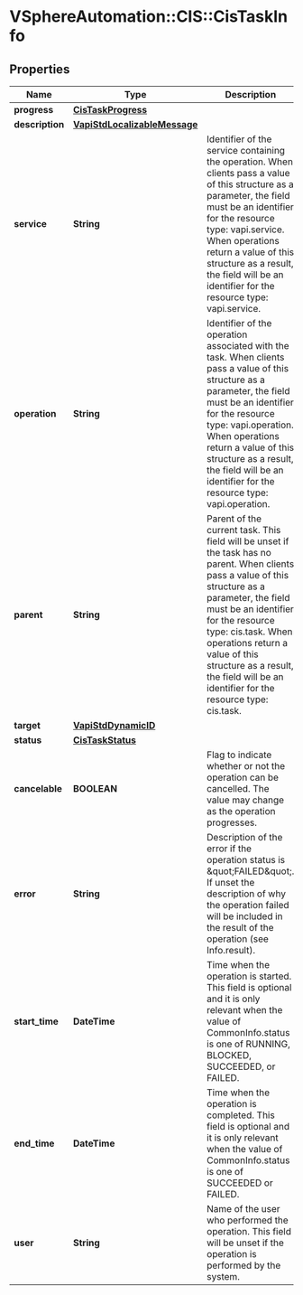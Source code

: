 # VSphereAutomation::CIS::CisTaskInfo

## Properties
Name | Type | Description | Notes
------------ | ------------- | ------------- | -------------
**progress** | [**CisTaskProgress**](CisTaskProgress.md) |  | [optional] 
**description** | [**VapiStdLocalizableMessage**](VapiStdLocalizableMessage.md) |  | 
**service** | **String** | Identifier of the service containing the operation. When clients pass a value of this structure as a parameter, the field must be an identifier for the resource type: vapi.service. When operations return a value of this structure as a result, the field will be an identifier for the resource type: vapi.service. | 
**operation** | **String** | Identifier of the operation associated with the task. When clients pass a value of this structure as a parameter, the field must be an identifier for the resource type: vapi.operation. When operations return a value of this structure as a result, the field will be an identifier for the resource type: vapi.operation. | 
**parent** | **String** | Parent of the current task. This field will be unset if the task has no parent. When clients pass a value of this structure as a parameter, the field must be an identifier for the resource type: cis.task. When operations return a value of this structure as a result, the field will be an identifier for the resource type: cis.task. | [optional] 
**target** | [**VapiStdDynamicID**](VapiStdDynamicID.md) |  | [optional] 
**status** | [**CisTaskStatus**](CisTaskStatus.md) |  | 
**cancelable** | **BOOLEAN** | Flag to indicate whether or not the operation can be cancelled. The value may change as the operation progresses. | 
**error** | **String** | Description of the error if the operation status is \&quot;FAILED\&quot;. If unset the description of why the operation failed will be included in the result of the operation (see Info.result). | [optional] 
**start_time** | **DateTime** | Time when the operation is started. This field is optional and it is only relevant when the value of CommonInfo.status is one of RUNNING, BLOCKED, SUCCEEDED, or FAILED. | [optional] 
**end_time** | **DateTime** | Time when the operation is completed. This field is optional and it is only relevant when the value of CommonInfo.status is one of SUCCEEDED or FAILED. | [optional] 
**user** | **String** | Name of the user who performed the operation. This field will be unset if the operation is performed by the system. | [optional] 


